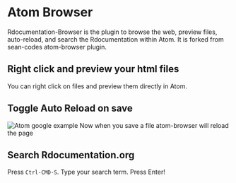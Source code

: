 # Atom Browser

Rdocumentation-Browser is the plugin to browse the web, preview files, auto-reload, and search the Rdocumentation within Atom. It is forked from sean-codes atom-browser plugin.

## Right click and preview your html files

You can right click on files and preview them directly in Atom.


## Toggle Auto Reload on save

![Atom google example](https://github.com/sean-codes/atom-browser/raw/master/example_reload.gif?v=3)
Now when you save a file atom-browser will reload the page

## Search Rdocumentation.org

Press `Ctrl-CMD-S`. Type your search term. Press Enter!
